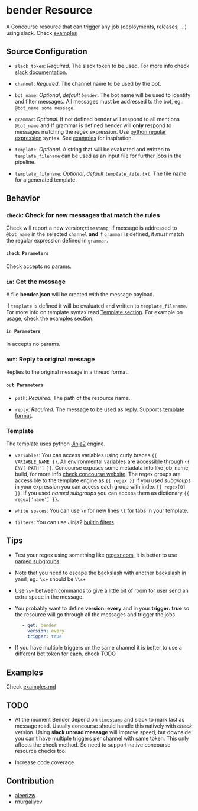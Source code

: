 # bender Resource

A  Concourse resource that can trigger any job (deployments, releases, ...) using slack.
Check [examples](#Examples)

## Source Configuration

* `slack_token`: *Required*. The slack token to be used. For more info check [slack documentation](https://api.slack.com/docs/token-types#bot).

* `channel`: *Required*. The channel name to be used by the bot.

* `bot_name`: *Optional*, *default `bender`*. The bot name will be used to identify and filter messages. All messages must be addressed to the bot, eg.: `@bot_name some message`.

* `grammar`: *Optional.* If not defined bender will respond to all mentions `@bot_name` and If grammar is defined bender will **only** respond to messages matching the regex expression. Use [python regular expression](https://docs.python.org/2/library/re.html) syntax. See [examples](#Examples) for inspiration.

* `template`: *Optional*. A string that will be evaluated and written to `template_filename` can be used as an input file for further jobs in the pipeline.

* `template_filename`: *Optional*, *default `template_file.txt`*. The file name for a generated template.

## Behavior

### `check`: Check for new messages that match the rules

Check will report a new version;`timestamp`; if message is addressed to `@bot_name` in the selected `channel` **and** if `grammar` is defined, it *must* match the regular expression defined in `grammar`.

#### `check Parameters`

Check accepts no params.

### `in`: Get the message

A file **bender.json** will be created with the message payload.

if `template` is defined it will be evaluated and written to `template_filename`. For more info on template syntax read [Template section](#Template). For example on usage, check the [examples](#Examples) section.

#### `in Parameters`

In accepts no params.

### `out`: Reply to original message

Replies to the original message in a thread format.

#### `out Parameters`

* `path`: *Required.* The path of the resource name.

* `reply`: *Required.* The message to be used as reply. Supports [template format](#Template).

### Template

The template uses python [Jinja2](http://jinja.pocoo.org/docs/2.9/) engine.

* `variables`: You can access variables using curly braces `{{ VARIABLE_NAME }}`.
   All environmental variables are accessible through `{{ ENV['PATH'] }}`.
   Concourse exposes some metadata info like job_name, build, for more info [check concourse website](https://concourse.ci/implementing-resources.html#resource-metadata).
   The regex groups are accessible to the template engine as `{{ regex }}` if you used *subgroups* in your expression you can access each group with index `{{ regex[0] }}`. If you used *named subgroups* you can access them as dictionary `{{ regex['name'] }}`.

* `white spaces`: You can use `\n` for new lines `\t` for tabs in your template.

* `filters`: You can use Jinja2 [builtin filters](http://jinja.pocoo.org/docs/2.9/templates/#builtin-filters).

## Tips

* Test your regex using something like [regexr.com](http://regexr.com/), it is better to use [named subgroups](http://www.regular-expressions.info/brackets.html).

* Note that you need to escape the backslash with another backslash in yaml,  eg.: `\s+` should be `\\s+`

* Use `\s+` between commands to give a little bit of room for user send an extra space in the message.

* You probably want to define **version: every** and in your **trigger: true** so the resource will go through all the messages and trigger the jobs.

```yaml
      - get: bender
        version: every
        trigger: true
```

* If you have multiple triggers on the same channel it is better to use a different bot token for each. check TODO

## Examples

Check [examples.md](examples.md)

## TODO

* At the moment Bender depend on `timestamp` and slack to mark last as message read. Usually concourse should handle this natively with *check* version. Using **slack unread message** will improve speed, but downside you can't have multiple triggers per channel with same token. This only affects the check method. So need to support native concourse resource checks too.

* Increase code coverage

## Contribution

* [aleerizw](https://github.com/aleerizw)
* [rnurgaliyev](https://github.com/rnurgaliyev)
